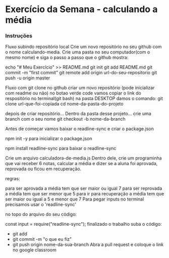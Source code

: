 # Exercício da Semana - calculando a média

### Instruções

Fluxo subindo repositório local
Crie um novo repositório no seu github com o nome calculando-media. Crie uma pasta no seu computador(com o mesmo nome) e siga o passo a passo que o github mostra:

echo "# Meu Exercício" >> README.md
git init
git add README.md
git commit -m "first commit"
git remote add origin url-do-seu-repositorio
git push -u origin master

Fluxo com git clone
no github criar um novo repositório (pode inicializar com readme ou não)
no botao verde code vamos copiar o link do respositório
no terminal(git bash) na pasta DESKTOP damos o comando: git clone url-que-foi-copiada
cd nome-da-pasta-do-projeto

depois de criar repositório...
Dentro da pasta desse projeto... crie uma branch com o seu nome git checkout -b nome-da-branch

Antes de começar vamos baixar o readline-sync e criar o package.json

npm init -y para inicializar o package.json

npm install readline-sync para baixar o readline-sync

Crie um arquivo calculadora-de-media.js Dentro dele, crie um programinha que vai receber 6 notas, calcular a média e dizer se a aluna foi aprovada, reprovada ou ficou em recuperação.

regras:

para ser aprovada a média tem que ser maior ou igual 7
para ser reprovada a média tem que ser menor que 5
para ir para recuperação a média tem que ser maior ou igual a 5 e menor que 7
Para pegar inputs no terminal precisamos usar o 'readline-sync'

no topo do arquivo do seu código:

const input = require("readline-sync");
finalizado o trabalho suba o código:
  - git add
  - git commit -m "o que eu fiz"
  - git push origin nome-da-sua-branch
Abra a pull request e coloque o link no google classroom
